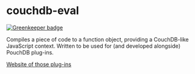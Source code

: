 couchdb-eval
============

[![Greenkeeper badge](https://badges.greenkeeper.io/pouchdb/couchdb-eval.svg)](https://greenkeeper.io/)

Compiles a piece of code to a function object, providing a CouchDB-like
JavaScript context. Written to be used for (and developed alongside)
PouchDB plug-ins.

[Website of those plug-ins](http://python-pouchdb.marten-de-vries.nl/plugins.html)
